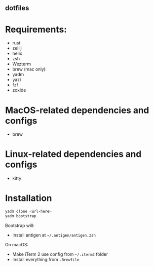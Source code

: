 dotfiles
--------

# Requirements:

- rust
- zellij
- helix
- zsh
- Wezterm
- brew (mac only)
- yadm
- yazi
- fzf
- zoxide

# MacOS-related dependencies and configs

- brew

# Linux-related dependencies and configs

- kitty

# Installation

```bash
yadm clone <url-here>
yadm bootstrap
```

Bootstrap will:

- Install antigen at `~/.antigen/antigen.zsh`

On macOS:

- Make iTerm 2 use config from `~/.iterm2` folder
- Install everything from `.Brewfile`
